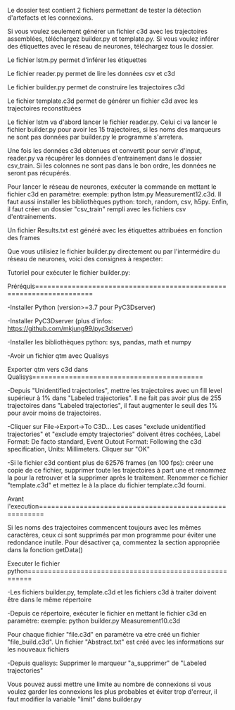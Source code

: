 Le dossier test contient 2 fichiers permettant de tester la détection d'artefacts et les connexions.


Si vous voulez seulement générer un fichier c3d avec les trajectoires assemblées, téléchargez builder.py et template.py.
Si vous voulez inférer des étiquettes avec le réseau de neurones, téléchargez tous le dossier.

Le fichier lstm.py permet d'inférer les étiquettes

Le fichier reader.py permet de lire les données csv et c3d

Le fichier builder.py permet de construire les trajectoires c3d

Le fichier template.c3d permet de générer un fichier c3d avec les trajectoires reconstituées


Le fichier lstm va d'abord lancer le fichier reader.py. Celui ci va lancer le fichier builder.py pour avoir les 15 trajectoires, si les noms des marqueurs ne sont pas données par builder.py le programme s'arretera.

Une fois les données c3d obtenues et convertit pour servir d'input, reader.py va récupérer les données d'entrainement dans le dossier csv_train. Si les colonnes ne sont pas dans le bon ordre, les données ne seront pas récupérés.


Pour lancer le réseau de neurones, exécuter la commande en mettant le fichier c3d en paramètre: exemple: python lstm.py Measurement12.c3d. Il faut aussi installer les bibliothèques python: torch, random, csv, h5py. Enfin, il faut créer un dossier "csv_train" rempli avec les fichiers csv d'entrainements.

Un fichier Results.txt est généré avec les étiquettes attribuées en fonction des frames


Que vous utilisiez le fichier builder.py directement ou par l'intermédire du réseau de neurones, voici des consignes à respecter:

Tutoriel pour exécuter le fichier builder.py:

Préréquis====================================================================

-Installer Python (version>=3.7 pour PyC3Dserver)

-Installer PyC3Dserver <pip install pyc3dserver> (plus d'infos: https://github.com/mkjung99/pyc3dserver)

-Installer les bibliothèques python: sys, pandas, math et numpy

-Avoir un fichier qtm avec Qualisys


Exporter qtm vers c3d dans Qualisys==========================================

-Depuis "Unidentified trajectories", mettre les trajectoires avec un fill level supérieur à 1% dans "Labeled trajectories". Il ne fait pas avoir plus de 255 trajectoires dans "Labeled trajectories", il faut augmenter le seuil des 1% pour avoir moins de trajectoires.

-Cliquer sur File->Export->To C3D... Les cases "exclude unidentified trajectories" et "exclude empty trajectories" doivent êtres cochées, Label Format: De facto standard, Event Outout Format: Following the c3d specification, Units: Millimeters. Cliquer sur "OK"

-Si le fichier c3d contient plus de 62576 frames (en 100 fps): créer une copie de ce fichier, supprimer toute les trajectoires à part une et renommez la pour la retrouver et la supprimer après le traitement. Renommer ce fichier "template.c3d" et mettez le à la place du fichier template.c3d fourni.


Avant l'execution=======================================================

Si les noms des trajectoires commencent toujours avec les mêmes caractères, ceux ci sont supprimés par mon programme pour éviter une redondance inutile. Pour désactiver ça, commentez la section appropriée dans la fonction getData()


Executer le fichier python=======================================================

-Les fichiers builder.py, template.c3d et les fichiers c3d à traiter doivent être dans le même répertoire

-Depuis ce répertoire, exécuter le fichier en mettant le fichier c3d en paramètre: exemple: python builder.py Measurement10.c3d

Pour chaque fichier "file.c3d" en paramètre va etre créé un fichier "file_build.c3d".
Un fichier "Abstract.txt" est créé avec les informations sur les nouveaux fichiers

-Depuis qualisys: Supprimer le marqueur "a_supprimer" de "Labeled trajectories"


Vous pouvez aussi mettre une limite au nombre de connexions si vous voulez garder les connexions les plus probables et éviter trop d'erreur, il faut modifier la variable "limit" dans builder.py
